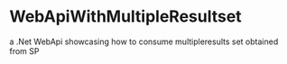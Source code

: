 # WebApiWithMultipleResultset
a .Net WebApi showcasing how to consume multipleresults set obtained from SP 
